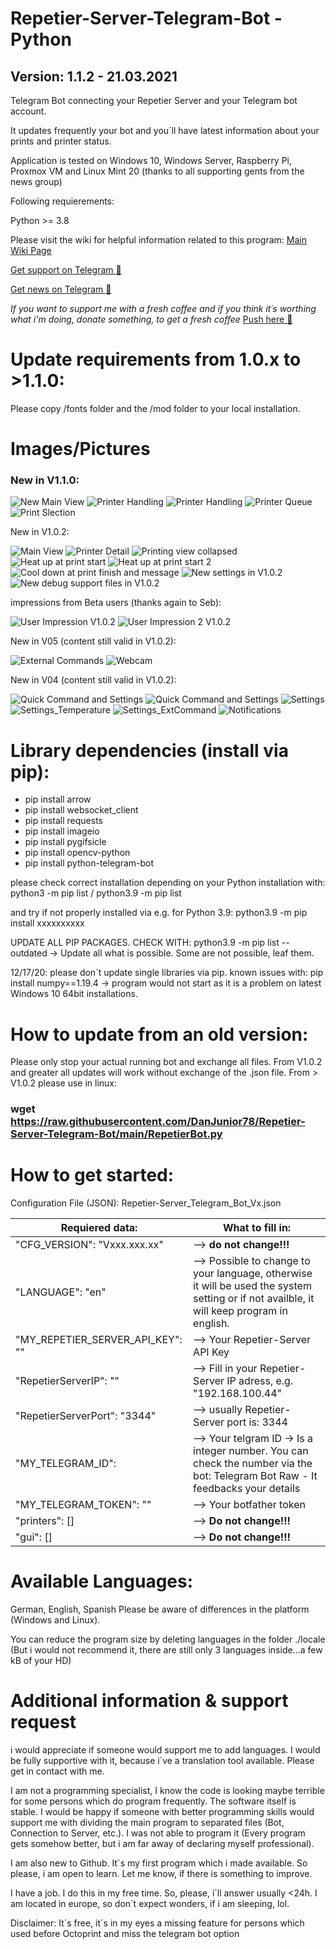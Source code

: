 # Repetier-Server-Telegram-Bot - Python
## Version: 1.1.2 - 21.03.2021
Telegram Bot connecting your Repetier Server and your Telegram bot account.

It updates frequently your bot and you´ll have latest information about your prints and printer status.

Application is tested on Windows 10, Windows Server, Raspberry Pi, Proxmox VM and Linux Mint 20 (thanks to all supporting gents from the news group)

Following requierements:

Python >= 3.8 

Please visit the wiki for helpful information related to this program: [Main Wiki Page](https://github.com/DanJunior78/Repetier-Server-Telegram-Bot/wiki)

[Get support on Telegram :face_with_head_bandage:](https://t.me/Repetier_S_Telegram_Bot_Support)

[Get news on Telegram :newspaper:](https://t.me/Repetier_Server_Telegram)

_If you want to support me with a fresh coffee and if you think it´s worthing what i'm doing, donate something, to get a fresh coffee_
[Push here :love_letter:](https://paypal.me/DanielGlock78)

# Update requirements from 1.0.x to >1.1.0:

Please copy /fonts folder and the /mod folder to your local installation.

# Images/Pictures

### New in V1.1.0:

![New Main View](/00_Pictures/main_view_v1_1.JPG)
![Printer Handling](/00_Pictures/Printer_V1.1_01.JPG)
![Printer Handling](/00_Pictures/Printer_V1.1_02.JPG)
![Printer Queue](/00_Pictures/PrinterQueue_V1.1_01.JPG)
![Print Slection](/00_Pictures/PrinterQueue_V1.1_02.JPG)

New in V1.0.2:

![Main View](/00_Pictures/main_view_v1_0.JPG)
![Printer Detail](/00_Pictures/main_detail_view_v1_0.JPG)
![Printing view collapsed](/00_Pictures/printing_v1_0.JPG)
![Heat up at print start](/00_Pictures/heat_up_v1_0.JPG)
![Heat up at print start 2](/00_Pictures/heat_up2_v1_0.JPG)
![Cool down at print finish and message](/00_Pictures/cool_down_messages_V1_0.JPG)
![New settings in V1.0.2](/00_Pictures/settings_v1_0.JPG)
![New debug support files in V1.0.2](/00_Pictures/Debug_Support.JPG)

impressions from Beta users (thanks again to Seb):

![User Impression V1.0.2](/00_Pictures/main_view_v1_0_by_Seb.JPG)
![User Impression 2 V1.0.2](/00_Pictures/main_view_v1_0_by_Seb2.JPG)


New in V05 (content still valid in V1.0.2):

![External Commands](/00_Pictures/ExtCommands.JPG)
![Webcam](/00_Pictures/Webcam_Items.JPG)

New in V04 (content still valid in V1.0.2):

![Quick Command and Settings](/00_Pictures/QuickCommandsAndSettings_V04.JPG)
![Quick Command and Settings](/00_Pictures/QuickCommands_V04.JPG)
![Settings](/00_Pictures/Settings_V04.JPG)
![Settings_Temperature](/00_Pictures/Settings3_V04.JPG)
![Settings_ExtCommand](/00_Pictures/Settings2_V04.JPG)
![Notifications](/00_Pictures/Notifications_V04.JPG)

# Library dependencies (install via pip):

- pip install arrow
- pip install websocket_client
- pip install requests
- pip install imageio
- pip install pygifsicle
- pip install opencv-python
- pip install python-telegram-bot

please check correct installation depending on your Python installation with: python3 -m pip list / python3.9 -m pip list

and try if not properly installed via e.g. for Python 3.9: python3.9 -m pip install xxxxxxxxxx

UPDATE ALL PIP PACKAGES. CHECK WITH: python3.9 -m pip list --outdated -> Update all what is possible. Some are not possible, leaf them.

12/17/20: please don´t update single libraries via pip. known issues with: pip install numpy==1.19.4 -> program would not start as it is a problem on latest Windows 10 64bit installations.

# How to update from an old version:

Please only stop your actual running bot and exchange all files. From V1.0.2 and greater all updates will work without exchange of the .json file.
From > V1.0.2 please use in linux: 
### wget https://raw.githubusercontent.com/DanJunior78/Repetier-Server-Telegram-Bot/main/RepetierBot.py

# How to get started:

Configuration File (JSON): Repetier-Server_Telegram_Bot_Vx.json

Requiered data:| What to fill in:
---------------|-----------------
"CFG_VERSION": "Vxxx.xxx.xx"| --> **do not change!!!**
"LANGUAGE": "en"| --> Possible to change to your language, otherwise it will be used the system setting or if not availble, it will keep program in english.
"MY_REPETIER_SERVER_API_KEY": ""| --> Your Repetier-Server API Key
"RepetierServerIP": ""| --> Fill in your Repetier-Server IP adress, e.g. "192.168.100.44"
"RepetierServerPort": "3344"| --> usually Repetier-Server port is: 3344 
"MY_TELEGRAM_ID": | -->  Your telgram ID -> Is a integer number. You can check the number via the bot: Telegram Bot Raw - It feedbacks your details
"MY_TELEGRAM_TOKEN": ""| --> Your botfather token 
"printers": [] | --> **Do not change!!!**
"gui": [] | --> **Do not change!!!**

# Available Languages:

German, English, Spanish
Please be aware of differences in the platform (Windows and Linux).

You can reduce the program size by deleting languages in the folder ./locale (But i would not recommend it, there are still only 3 languages inside...a few kB of your HD)

# Additional information & support request

i would appreciate if someone would support me to add languages. I would be fully supportive with it, because i´ve a translation tool available. 
Please get in contact with me.

I am not a programming specialist, I know the code is looking maybe terrible for some persons which do program frequently.
The software itself is stable. I would be happy if someone with better programming skills would support me with dividing the main program to separated files (Bot, Connection to Server, etc.). I was not able to program it (Every program gets somehow better, but i am far away of declaring myself professional). 

I am also new to Github. It´s my first program which i made available. So please, i am open to learn. Let me know, if there is something to improve.

I have a job. I do this in my free time. So, please, i´ll answer usually <24h. I am located in europe, so don´t expect wonders, if i am sleeping, lol.

Disclaimer: It´s free, it´s in my eyes a missing feature for persons which used before Octoprint and miss the telegram bot option
